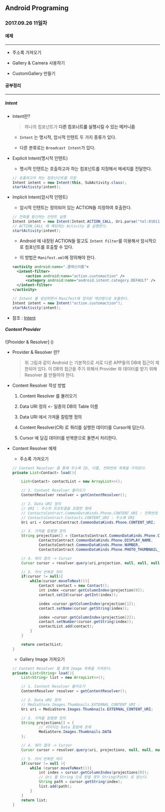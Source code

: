 Android Programing
----------------------------------------------------
### 2017.09.26 11일차

#### 예제
____________________________________________________

- 주소록 가져오기

- Gallery & Camera 사용하기

- CustomGallery 만들기

#### 공부정리
____________________________________________________

##### __Intent__

- Intent란?

  > 하나의 컴포넌트가 __다른 컴포너트를 실행시킬 수 있는 메커니즘__

  - `Intent` 는 명시적, 암시적 인텐트 두 가지 종류가 있다.

  - 다른 분류로는 `Broadcast Intent`가 있다.

- Explicit Intent(명시적 인텐트)

  - 명시적 인텐트는 호출하고자 하는 컴포넌트를 지정해서 메세지를 전달한다.

  ```java
  // 호출하고자 하는 컴포넌넌트를 지정
  Intent intent = new Intent(this, SubActivity.class);
  startActivity(intent);
  ```

- Implicit Intent(암시적 인텐트)

  - 암시적 인텐트는 정의되어 있는 ACTION들 지정하여 호출한다.

  ```java
  // 전화를 발신하는 인텐트 실행
  Intent intent = new Intent(Intent.ACTION_CALL, Uri.parse("tel:01011112222"));
  // ACTION_CALL 에 해당하는 Activity 를 실행한다.
  startActivity(intent);
  ```

  - Android 에 내장된 ACTION들 말고도 `Intent Filter`를 이용해서 암시적으로 컴포넌트를 호출할 수 있다.

  - 이 방법은 `Manifest.xml`에 정의해야 한다.

  ```xml
  <activity android:name=".클래스이름">
    <intent-filter>
        <action android:name="action.customaction" />
        <category android:name="android.intent.category.DEFAULT" />
    </intent-filter>
  </activity>
  ```

  ```java
  // Intent 를 생성하면서 Manifest에 정의된 액션명으로 호출한다.
  Intent intent = new Intent("action.customaction");
  startActivity(intent);
  ```
- 참조 : [Intent]()

##### __Content Provider__

![Provider & Resolver] ()

- Provider & Resolver 란?

  > 위 그림과 같이 Android 는 기본적으로 서로 다른 APP들의 DB에 접근이 제한되어 있다. 이 DB의 접근을 주기 위해서 Provider 와 데이터를 받기 위해 Resolver 를 만들어야 한다.

- Content Resolver 작성 방법

  1. Content Resolver 를 불러오기

  2. Data URI 정의 <- 일종의 DB의 Table 이름

  3. Data URI 에서 가져올 칼럼명 정의

  4. Content Resolver(CR) 로 쿼리를 실행한 데이터를 Cursor에 담는다.

  5. Cursor 에 담김 데이터를 반복문으로 돌면서 처리한다.

- Content Resolver 예제

  - 주소록 가져오기

  ```java
  // Content Resolver 를 통해 주소록 ID, 이름, 전화번호 목록을 가져온다.
  private List<Contact> load(){

      List<Contact> contactList = new ArrayList<>();

      // 1. Content Resolver 불러오기
      ContentResolver resolver = getContentResolver();

      // 2. Data URI 정의
      // URI : 주소의 프로토콜을 포함한 형태
      // ContactsContract.CommonDataKinds.Phone.CONTENT_URI : 전화번호 URI
      // ContactsContract.Contacts.CONTENT_URI : 주소록 URI
      Uri uri = ContactsContract.CommonDataKinds.Phone.CONTENT_URI;

      // 3. 가져올 칼렴명 정의
      String projection[] = {ContactsContract.CommonDataKinds.Phone.CONTACT_ID,
              ContactsContract.CommonDataKinds.Phone.DISPLAY_NAME,
              ContactsContract.CommonDataKinds.Phone.NUMBER,
              ContactsContract.CommonDataKinds.Phone.PHOTO_THUMBNAIL_URI};

      // 4. 쿼리 결과 -> Cursor
      Cursor cursor = resolver.query(uri,projection, null, null, null);

      // 5. 커서 반복문 처리
      if(cursor != null){
          while(cursor.moveToNext()){
              Contact contact = new Contact();
              int index =cursor.getColumnIndex(projection[0]);
              contact.setId(cursor.getInt(index));

              index =cursor.getColumnIndex(projection[1]);
              contact.setName(cursor.getString(index));

              index =cursor.getColumnIndex(projection[2]);
              contact.setNumber(cursor.getString(index));
              contactList.add(contact);
          }
      }

      return contactList;
  }
  ```

  - Gallery Image 가져오기

  ```java
  // Content Resolver 를 통해 Image 목록을 가져온다.
  private List<String> load(){
      List<String> list = new ArrayList<>();

      // 1. Content Resolver 불러오기
      ContentResolver resolver = getContentResolver();

      // 2. Data URI 정의
      // MediaStore.Images.Thumbnails.EXTERNAL_CONTENT_URI :
      Uri uri = MediaStore.Images.Thumbnails.EXTERNAL_CONTENT_URI;

      // 3. 가져올 칼렴명 정의
      String projections[] = {
              // 이미지는 Data 칼럼에 존재
              MediaStore.Images.Thumbnails.DATA
      };

      // 4. 쿼리 결과 -> Cursor
      Cursor cursor = resolver.query(uri, projections, null, null, null);

      // 5. 커서 반복문 처리
      if(cursor != null ){
          while (cursor.moveToNext()){
              int index = cursor.getColumnIndex(projections[0]);
              // Uri 를 String 으로 받을 경우 String(Path) 로 받는다.
              String path = cursor.getString(index);
              list.add(path);
          }
      }
      return list;
  }
  ```

